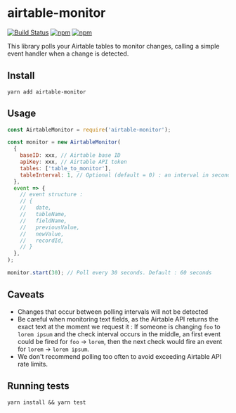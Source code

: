 # airtable-monitor
[![Build Status](https://travis-ci.com/AirIntServices/airtable-monitor.svg?branch=master)](https://travis-ci.com/AirIntServices/airtable-monitor) [![npm](https://img.shields.io/npm/v/airtable-monitor)](https://www.npmjs.com/package/airtable-monitor) [![npm](https://img.shields.io/npm/dm/airtable-monitor)](https://www.npmjs.com/package/airtable-monitor)

This library polls your Airtable tables to monitor changes, calling a simple event handler when a change is detected.

## Install

`yarn add airtable-monitor`

## Usage

```js
const AirtableMonitor = require('airtable-monitor');

const monitor = new AirtableMonitor(
  {
    baseID: xxx, // Airtable base ID
    apiKey: xxx, // Airtable API token
    tables: ['table_to_monitor'],
    tableInterval: 1, // Optional (default = 0) : an interval in seconds between calls to Airtable API for each table of a tick to avoid rate limiting.
  },
  event => {
    // event structure :
    // {
    //   date,
    //   tableName,
    //   fieldName,
    //   previousValue,
    //   newValue,
    //   recordId,
    // }
  },
);

monitor.start(30); // Poll every 30 seconds. Default : 60 seconds
```

## Caveats

- Changes that occur between polling intervals will not be detected
- Be careful when monitoring text fields, as the Airtable API returns the exact text at the moment we request it : If someone is changing `foo` to `lorem ipsum` and the check interval occurs in the middle, an first event could be fired for `foo` -> `lorem`, then the next check would fire an event for `lorem` -> `lorem ipsum`.
- We don't recommend polling too often to avoid exceeding Airtable API rate limits.

## Running tests

`yarn install && yarn test`
